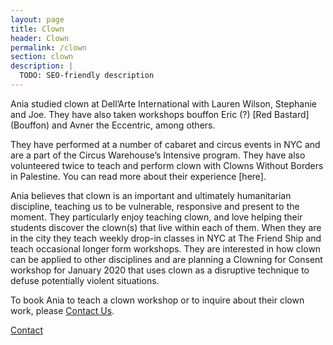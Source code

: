 ```yaml
---
layout: page
title: Clown
header: Clown
permalink: /clown
section: clown
description: |
  TODO: SEO-friendly description
---
```


Ania studied clown at Dell’Arte International with Lauren Wilson, Stephanie and Joe. They have also taken workshops bouffon Eric (?) [Red Bastard] (Bouffon) and Avner the Eccentric, among others.

They have performed at a number of cabaret and circus events in NYC and are a part of the Circus Warehouse’s Intensive program. They have also volunteered twice to teach and perform clown with Clowns Without Borders in Palestine. You can read more about their experience [here].

Ania believes that clown is an important and ultimately humanitarian discipline, teaching us to be vulnerable, responsive and present to the moment. They particularly enjoy teaching clown, and love helping their students discover the clown(s) that live within each of them. When they are in the city they teach weekly drop-in classes in NYC at The Friend Ship and teach occasional longer form workshops. They are interested in how clown can be applied to other disciplines and are planning a Clowning for Consent workshop for January 2020 that uses clown as a disruptive technique to defuse potentially violent situations.

To book Ania to teach a clown workshop or to inquire about their clown work, please [Contact Us](/contact.html).

<center-l>
  <a href="/contact.html" class="btn">Contact</a>
</center-l>
